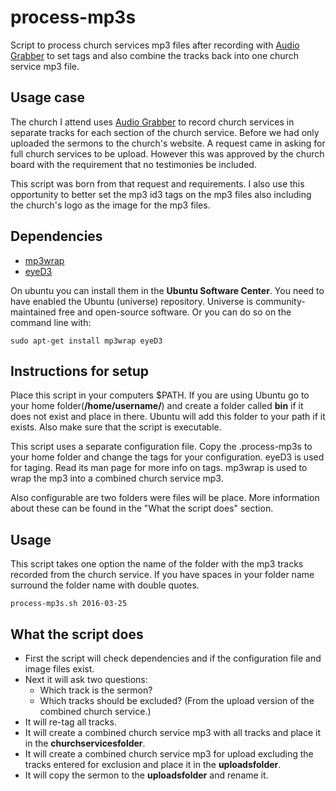# process-mp3s
Script to process church services mp3 files after recording with [Audio Grabber](http://www.audiograbber.org/) to set tags and also combine the tracks back into one church service mp3 file.

## Usage case

The church I attend uses [Audio Grabber](http://www.audiograbber.org/) to record church services in separate tracks for each section of the church service. Before we had only uploaded the sermons to the church's website. A request came in asking for full church services to be upload. However this was approved by the church board with the requirement that no testimonies be included.

This script was born from that request and requirements. I also use this opportunity to better set the mp3 id3 tags on the mp3 files also including the church's logo as the image for the mp3 files.

## Dependencies

* [mp3wrap](http://mp3wrap.sourceforge.net/)
* [eyeD3](http://eyed3.nicfit.net/)

On ubuntu you can install them in the **Ubuntu Software Center**. You need to have enabled the Ubuntu (universe) repository. Universe is community-maintained free and open-source software. Or you can do so on the command line with:
```
sudo apt-get install mp3wrap eyeD3
```

## Instructions for setup

Place this script in your computers $PATH. If you are using Ubuntu go to your home folder(**/home/username/**) and create a folder called **bin** if it does not exist and place in there. Ubuntu will add this folder to your path if it exists. Also make sure that the script is executable.

This script uses a separate configuration file. Copy the .process-mp3s to your home folder and change the tags for your configuration. eyeD3 is used for taging. Read its man page for more info on tags. mp3wrap is used to wrap the mp3 into a combined church service mp3.

Also configurable are two folders were files will be place. More information about these can be found in the "What the script does" section.

## Usage
This script takes one option the name of the folder with the mp3 tracks recorded from the church service. If you have spaces in your folder name surround the folder name with double quotes.
```
process-mp3s.sh 2016-03-25
```


## What the script does
* First the script will check dependencies and if the configuration file and image files exist.
* Next it will ask two questions:
	* Which track is the sermon?
	* Which tracks should be excluded? (From the upload version of the combined church service.)
* It will re-tag all tracks.
* It will create a combined church service mp3 with all tracks and place it in the **churchservicesfolder**.
* It will create a combined church service mp3 for upload excluding the tracks entered for exclusion and place it in the **uploadsfolder**.
* It will copy the sermon to the **uploadsfolder** and rename it.

